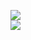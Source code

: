 [![](https://img.shields.io/badge/Made%20With-Github%20Spray-lightgrey.svg?style=for-the-badge&logo=github)](https://github.com/Annihil/github-spray#22766)  
[![](https://i.imgur.com/2DrTn0Z.gif)](https://github.com/Annihil/github-spray)